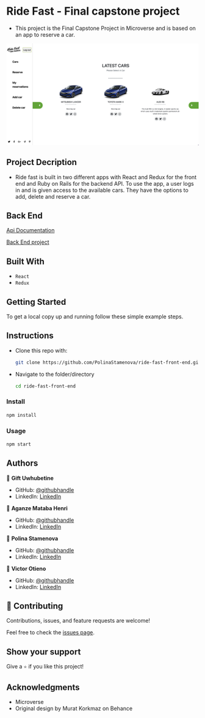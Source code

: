 # Ride Fast - Final capstone project

- This project is the Final Capstone Project in Microverse and is based on an app to reserve a car.

![Screenshot](src/screenshot.png)

## Project Decription

- Ride fast is built in two different apps with React and Redux for the front end and Ruby on Rails for the backend API. To use the app, a user logs in and is given access to the available cars. They have the options to add, delete and reserve a car.

## Back End

[Api Documentation](https://ridefast.herokuapp.com/api-docs/index.html)

[Back End project](https://github.com/PolinaStamenova/ride-fast-back-end)

## Built With

- `React`
- `Redux`

## Getting Started

To get a local copy up and running follow these simple example steps.

## Instructions

* Clone this repo with:

    ```bash
    git clone https://github.com/PolinaStamenova/ride-fast-front-end.git
    ```

* Navigate to the folder/directory

    ```bash
    cd ride-fast-front-end
    ```

### Install

```sh
npm install
```

### Usage

```sh
npm start
```

## Authors

👤 **Gift Uwhubetine**

- GitHub: [@githubhandle](https://github.com/Ghiftee)
- LinkedIn: [LinkedIn](https://linkedin.com/in/giftuwhubetine)

👤 **Aganze Mataba Henri**

- GitHub: [@githubhandle](https://github.com/hiromataba)
- LinkedIn: [LinkedIn](https://www.linkedin.com/in/hiro-mataba-1bb910209/)

👤 **Polina Stamenova**

- GitHub: [@githubhandle](https://github.com/PolinaStamenova)
- LinkedIn: [LinkedIn](https://www.linkedin.com/in/polina-stamenova-a60766112/)

👤 **Victor Otieno**

- GitHub: [@githubhandle](https://github.com/vikitaotiz)
- LinkedIn: [LinkedIn](https://www.linkedin.com/in/victor-otieno-oluoch/)

## 🤝 Contributing

Contributions, issues, and feature requests are welcome!

Feel free to check the [issues page](https://github.com/PolinaStamenova/ride-fast-front-end/issues).

## Show your support

Give a `⭐️` if you like this project!

## Acknowledgments

- Microverse
- Original design by Murat Korkmaz on Behance
